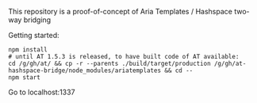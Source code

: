 This repository is a proof-of-concept of Aria Templates / Hashspace two-way bridging

Getting started:

    npm install
    # until AT 1.5.3 is released, to have built code of AT available:
    cd /g/gh/at/ && cp -r --parents ./build/target/production /g/gh/at-hashspace-bridge/node_modules/ariatemplates && cd --
    npm start

Go to localhost:1337
